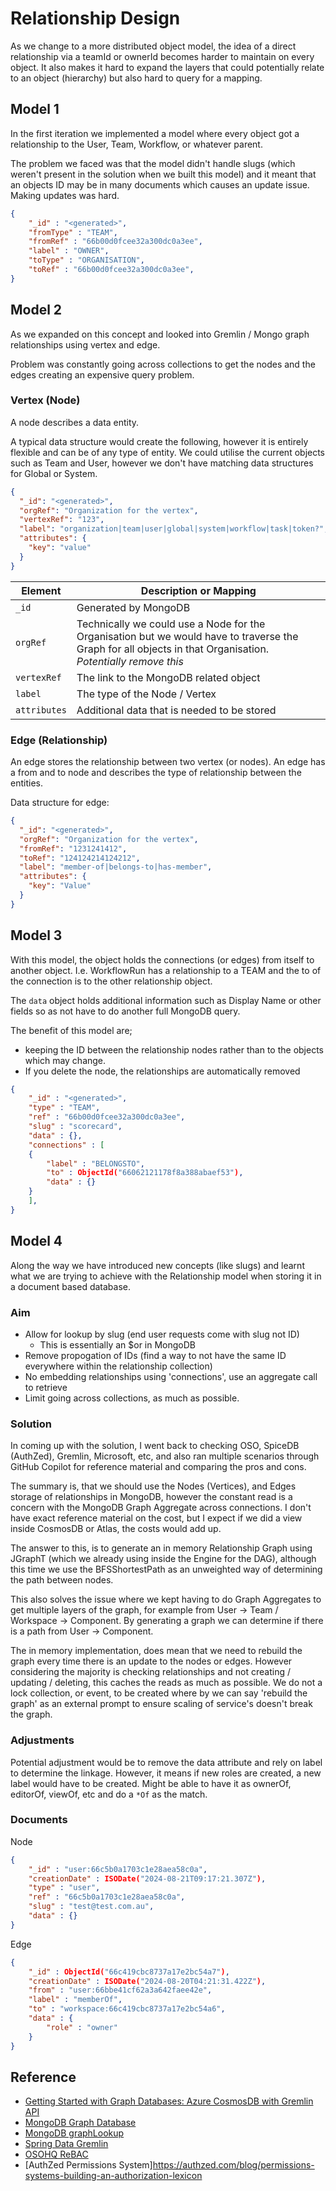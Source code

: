# Relationship Design

As we change to a more distributed object model, the idea of a direct relationship via a teamId or ownerId becomes harder to maintain on every object. It also makes it hard to expand the layers that could potentially relate to an object (hierarchy) but also hard to query for a mapping.

## Model 1

In the first iteration we implemented a model where every object got a relationship to the User, Team, Workflow, or whatever parent.

The problem we faced was that the model didn't handle slugs (which weren't present in the solution when we built this model) and it meant that an objects ID may be in many documents which causes an update issue. Making updates was hard.

```json
{
    "_id" : "<generated>",
    "fromType" : "TEAM",
    "fromRef" : "66b00d0fcee32a300dc0a3ee",
    "label" : "OWNER",
    "toType" : "ORGANISATION",
    "toRef" : "66b00d0fcee32a300dc0a3ee",
}
```

## Model 2

As we expanded on this concept and looked into Gremlin / Mongo graph relationships using vertex and edge.

Problem was constantly going across collections to get the nodes and the edges creating an expensive query problem.

### Vertex (Node)

A node describes a data entity.

A typical data structure would create the following, however it is entirely flexible and can be of any type of entity. We could utilise the current objects such as Team and User, however we don't have matching data structures for Global or System.

```json
{
  "_id": "<generated>",
  "orgRef": "Organization for the vertex",
  "vertexRef": "123",
  "label": "organization|team|user|global|system|workflow|task|token?",
  "attributes": {
    "key": "value"
  }
}
```

| Element      | Description or Mapping                                                                                                                                       |
| ------------ | ------------------------------------------------------------------------------------------------------------------------------------------------------------ |
| `_id`        | Generated by MongoDB                                                                                                                                         |
| `orgRef`     | Technically we could use a Node for the Organisation but we would have to traverse the Graph for all objects in that Organisation. _Potentially remove this_ |
| `vertexRef`  | The link to the MongoDB related object                                                                                                                       |
| `label`      | The type of the Node / Vertex                                                                                                                                |
| `attributes` | Additional data that is needed to be stored                                                                                                                  |

### Edge (Relationship)

An edge stores the relationship between two vertex (or nodes). An edge has a from and to node and describes the type of relationship between the entities.

Data structure for edge:

```json
{
  "_id": "<generated>",
  "orgRef": "Organization for the vertex",
  "fromRef": "1231241412",
  "toRef": "124124214124212",
  "label": "member-of|belongs-to|has-member",
  "attributes": {
    "key": "Value"
  }
}
```

## Model 3

With this model, the object holds the connections (or edges) from itself to another object. I.e. WorkflowRun has a relationship to a TEAM and the to of the connection is to the other relationship object. 

The `data` object holds additional information such as Display Name or other fields so as not have to do another full MongoDB query.

The benefit of this model are;
- keeping the ID between the relationship nodes rather than to the objects which may change.
- If you delete the node, the relationships are automatically removed

```json
{
    "_id" : "<generated>",
    "type" : "TEAM",
    "ref" : "66b00d0fcee32a300dc0a3ee",
    "slug" : "scorecard",
    "data" : {},
    "connections" : [
    {
        "label" : "BELONGSTO",
        "to" : ObjectId("66062121178f8a388abaef53"),
        "data" : {}
    }
    ],
}
```

## Model 4

Along the way we have introduced new concepts (like slugs) and learnt what we are trying to achieve with the Relationship model when storing it in a document based database.

### Aim

- Allow for lookup by slug (end user requests come with slug not ID)
  - This is essentially an $or in MongoDB
- Remove propogation of IDs (find a way to not have the same ID everywhere within the relationship collection)
- No embedding relationships using 'connections', use an aggregate call to retrieve
- Limit going across collections, as much as possible.

### Solution

In coming up with the solution, I went back to checking OSO, SpiceDB (AuthZed), Gremlin, Microsoft, etc, and also ran multiple scenarios through GitHub Copilot for reference material and comparing the pros and cons.

The summary is, that we should use the Nodes (Vertices), and Edges storage of relationships in MongoDB, however the constant read is a concern with the MongoDB Graph Aggregate across connections. I don't have exact reference material on the cost, but I expect if we did a view inside CosmosDB or Atlas, the costs would add up.

The answer to this, is to generate an in memory Relationship Graph using JGraphT (which we already using inside the Engine for the DAG), although this time we use the BFSShortestPath as an unweighted way of determining the path between nodes.

This also solves the issue where we kept having to do Graph Aggregates to get multiple layers of the graph, for example from User -> Team / Workspace -> Component. By generating a graph we can determine if there is a path from User -> Component.

The in memory implementation, does mean that we need to rebuild the graph every time there is an update to the nodes or edges. However considering the majority is checking relationships and not creating / updating / deleting, this caches the reads as much as possible. We do not a lock collection, or event, to be created where by we can say 'rebuild the graph' as an external prompt to ensure scaling of service's doesn't break the graph.

### Adjustments

Potential adjustment would be to remove the data attribute and rely on label to determine the linkage. However, it means if new roles are created, a new label would have to be created. Might be able to have it as ownerOf, editorOf, viewOf, etc and do a `*Of` as the match.

### Documents

Node
```json
{
    "_id" : "user:66c5b0a1703c1e28aea58c0a",
    "creationDate" : ISODate("2024-08-21T09:17:21.307Z"),
    "type" : "user",
    "ref" : "66c5b0a1703c1e28aea58c0a",
    "slug" : "test@test.com.au",
    "data" : {}
}
```

Edge
```json
{
    "_id" : ObjectId("66c419cbc8737a17e2bc54a7"),
    "creationDate" : ISODate("2024-08-20T04:21:31.422Z"),
    "from" : "user:66bbe41cf62a3a642faee42e",
    "label" : "memberOf",
    "to" : "workspace:66c419cbc8737a17e2bc54a6",
    "data" : {
        "role" : "owner"
    }
}
```

## Reference

- [Getting Started with Graph Databases: Azure CosmosDB with Gremlin API](https://itnext.io/getting-started-with-graph-databases-azure-cosmosdb-with-gremlin-api-and-python-80e57cbd1c5e)
- [MongoDB Graph Database](https://www.mongodb.com/databases/mongodb-graph-database)
- [MongoDB graphLookup](https://www.mongodb.com/docs/v4.4/reference/operator/aggregation/graphLookup/)
- [Spring Data Gremlin](https://github.com/gjrwebber/spring-data-gremlin)
- [OSOHQ ReBAC](https://www.osohq.com/academy/relationship-based-access-control-rebac)
- [AuthZed Permissions System]https://authzed.com/blog/permissions-systems-building-an-authorization-lexicon
